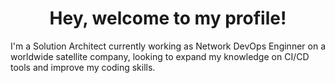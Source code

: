 
<h1 align="center">Hey, welcome to my profile!</h1>

I'm a Solution Architect currently working as Network DevOps Enginner on a worldwide satellite company, looking to expand my knowledge on CI/CD tools and improve my coding skills.
